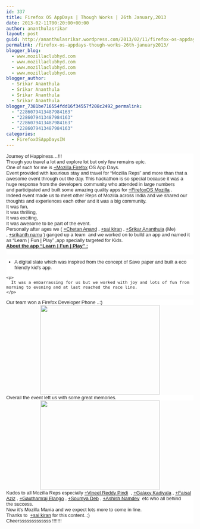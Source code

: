```yaml
---
id: 337
title: Firefox OS AppDays | Though Works | 26th January,2013
date: 2013-02-11T00:20:00+00:00
author: ananthulasrikar
layout: post
guid: http://ananthulasrikar.wordpress.com/2013/02/11/firefox-os-appdays-though-works-26th-january2013/
permalink: /firefox-os-appdays-though-works-26th-january2013/
blogger_blog:
  - www.mozillaclubhyd.com
  - www.mozillaclubhyd.com
  - www.mozillaclubhyd.com
  - www.mozillaclubhyd.com
blogger_author:
  - Srikar Ananthula
  - Srikar Ananthula
  - Srikar Ananthula
  - Srikar Ananthula
blogger_7381be716554fdd16f34557f208c2492_permalink:
  - "2286079413487984163"
  - "2286079413487984163"
  - "2286079413487984163"
  - "2286079413487984163"
categories:
  - FirefoxOSAppDaysIN
---
```

<div dir="ltr" style="text-align:left;">
  </p> 
  
  <div style="background-color:white;color:#222222;font-family:arial, sans-serif;font-size:13px;">
    Journey of Happiness&#8230;!!!
  </div>
  
  <div style="background-color:white;color:#222222;font-family:arial, sans-serif;font-size:13px;">
  </div>
  
  <div style="background-color:white;color:#222222;font-family:arial, sans-serif;font-size:13px;">
    Though you travel a lot and explore lot but only few remains epic.
  </div>
  
  <div style="background-color:white;color:#222222;font-family:arial, sans-serif;font-size:13px;">
    One of such for me is <a class="g-profile" href="http://plus.google.com/107964393728911462914" target="_blank">+Mozilla Firefox</a> OS App Days.
  </div>
  
  <div style="background-color:white;color:#222222;font-family:arial, sans-serif;font-size:13px;">
    Event provided with luxurious stay and travel for &#8220;Mozilla Reps&#8221; and more than that a awesome event through out the day. This hackathon is so special because it was a huge response from the developers community who attended in large numbers and participated and built some amazing quality apps for <a class="g-profile" href="http://plus.google.com/110505430847694199730" target="_blank">+FirefoxOS Mozilla</a> .
  </div>
  
  <div style="background-color:white;color:#222222;font-family:arial, sans-serif;font-size:13px;">
  </div>
  
  <div style="background-color:white;color:#222222;font-family:arial, sans-serif;font-size:13px;">
    Indeed event made us to meet other Reps of Mozilla across India and we shared our thoughts and experiences each other and it was a big community.
  </div>
  
  <div style="background-color:white;color:#222222;font-family:arial, sans-serif;font-size:13px;">
  </div>
  
  <div style="background-color:white;color:#222222;font-family:arial, sans-serif;font-size:13px;">
    It was fun,
  </div>
  
  <div style="background-color:white;color:#222222;font-family:arial, sans-serif;font-size:13px;">
    It was thrilling,
  </div>
  
  <div style="background-color:white;color:#222222;font-family:arial, sans-serif;font-size:13px;">
    It was exciting,
  </div>
  
  <div style="background-color:white;color:#222222;font-family:arial, sans-serif;font-size:13px;">
    It was awesome to be part of the event.
  </div>
  
  <div style="background-color:white;color:#222222;font-family:arial, sans-serif;font-size:13px;">
  </div>
  
  <div style="background-color:white;color:#222222;font-family:arial, sans-serif;font-size:13px;">
    Personally after ages we ( <a class="g-profile" href="http://plus.google.com/102565671951745789935" target="_blank">+Chetan Anand</a> , <a class="g-profile" href="http://plus.google.com/100519495782852002091" target="_blank">+sai kiran</a> , <a class="g-profile" href="http://plus.google.com/118439463786613963347" target="_blank">+Srikar Ananthula</a> (Me) , <a class="g-profile" href="http://plus.google.com/116359900344187361411" target="_blank">+srikanth namu</a> ) ganged up a team  and we worked on to build an app and named it as &#8220;Learn | Fun | Play&#8221; ,app specially targeted for Kids.
  </div>
  
  <div style="background-color:white;color:#222222;font-family:arial, sans-serif;font-size:13px;">
  </div>
  
  <div style="background-color:white;color:#222222;font-family:arial, sans-serif;font-size:13px;">
    <b><u>About the app &#8220;Learn | Fun | Play&#8221; :</u></b>
  </div>
  
  <div style="background-color:white;color:#222222;font-family:arial, sans-serif;font-size:13px;">
    <b><u><br /></u></b>
  </div>
  
  <div style="background-color:white;color:#222222;font-family:arial, sans-serif;font-size:13px;">
    <ul style="text-align:left;">
      <li>
        A digital slate which was inspired from the concept of Save paper and built a eco friendly kid&#8217;s app.
      </li>
    </ul>
    
    <p>
      It was a embarrassing for us but we worked with joy and lots of fun from morning to evening and at last reached the race line.
    </p>
  </div>
  
  <div style="background-color:white;color:#222222;font-family:arial, sans-serif;font-size:13px;">
  </div>
  
  <div style="background-color:white;color:#222222;font-family:arial, sans-serif;font-size:13px;">
    Our team won a Firefox Developer Phone ..:)
  </div>
  
  <div style="background-color:white;color:#222222;font-family:arial, sans-serif;font-size:13px;">
  </div>
  
  <div class="separator" style="clear:both;text-align:center;">
    <a href="http://ananthulasrikar.files.wordpress.com/2013/02/a324b-wp_009612.jpg" style="margin-left:1em;margin-right:1em;"><img border="0" src="http://ananthulasrikar.files.wordpress.com/2013/02/a324b-wp_009612.jpg?w=300" height="240" width="320" /></a>
  </div>
  
  <div style="background-color:white;color:#222222;font-family:arial, sans-serif;font-size:13px;">
  </div>
  
  <div style="background-color:white;color:#222222;font-family:arial, sans-serif;font-size:13px;">
  </div>
  
  <div style="background-color:white;color:#222222;font-family:arial, sans-serif;font-size:13px;">
    Overall the event left us with some great memories.
  </div>
  
  <div style="background-color:white;color:#222222;font-family:arial, sans-serif;font-size:13px;">
  </div>
  
  <div class="separator" style="clear:both;text-align:center;">
    <a href="http://ananthulasrikar.files.wordpress.com/2013/02/6393f-325117_558265530869824_423015927_o.jpg" style="margin-left:1em;margin-right:1em;"><img border="0" src="http://ananthulasrikar.files.wordpress.com/2013/02/6393f-325117_558265530869824_423015927_o.jpg?w=300" height="240" width="320" /></a>
  </div>
  
  <div style="background-color:white;color:#222222;font-family:arial, sans-serif;font-size:13px;">
  </div>
  
  <div style="background-color:white;color:#222222;font-family:arial, sans-serif;font-size:13px;">
  </div>
  
  <div style="background-color:white;color:#222222;font-family:arial, sans-serif;font-size:13px;">
    Kudos to all Mozilla Reps especially <a class="g-profile" href="http://plus.google.com/115518119122381966189" target="_blank">+Vineel Reddy Pindi</a>  , <a class="g-profile" href="http://plus.google.com/111493249115401386869" target="_blank">+Galaxy Kadiyala</a> , <a class="g-profile" href="http://plus.google.com/118235714427317332906" target="_blank">+Faisal Aziz</a> , <a class="g-profile" href="http://plus.google.com/100700917485982604232" target="_blank">+Gauthamraj Elango</a> , <a class="g-profile" href="http://plus.google.com/112891629927815203476" target="_blank">+Soumya Deb</a> , <a class="g-profile" href="http://plus.google.com/108778988044363858718" target="_blank">+Ashish Namdev</a>  etc who all behind the success.
  </div>
  
  <div style="background-color:white;color:#222222;font-family:arial, sans-serif;font-size:13px;">
  </div>
  
  <div style="background-color:white;color:#222222;font-family:arial, sans-serif;font-size:13px;">
    Now it&#8217;s Mozilla Mania and we expect lots more to come in line.
  </div>
  
  <div style="background-color:white;color:#222222;font-family:arial, sans-serif;font-size:13px;">
  </div>
  
  <div style="background-color:white;color:#222222;font-family:arial, sans-serif;font-size:13px;">
    Thanks to  <a class="g-profile" href="http://plus.google.com/100519495782852002091" target="_blank">+sai kiran</a> for this content..;)
  </div>
  
  <div style="background-color:white;color:#222222;font-family:arial, sans-serif;font-size:13px;">
  </div>
  
  <div style="background-color:white;color:#222222;font-family:arial, sans-serif;font-size:13px;">
    Cheersssssssssssss !!!!!!!
  </div>
</div>